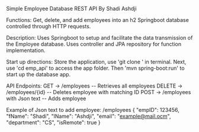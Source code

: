 Simple Employee Database REST API 
By Shadi Ashdji

Functions:
Get, delete, and add employees into an h2 Springboot database controlled through HTTP requests.

Description: 
Uses Springboot to setup and facilitate the data transmission of the Employee database. Uses controller and JPA repository for function implementation.

Start up directions:
Store the application, use 'git clone <github url>' in terminal.
Next, use 'cd emp_api' to access the app folder. Then 'mvn spring-boot:run' to start up the database app.

API Endpoints:
GET -> /employees -- Retrieves all employees
DELETE -> /employees/{id} -- Deletes employee with matching ID
POST -> /employees with Json text -- Adds employee

Example of Json text to add employee:
/employees 
{
 "empID": 123456,
  "fName": "Shadi",
  "lName": "Ashdji",
  "email": "example@mail.ocm",
  "department": "CS",
  "isRemote": true
}
